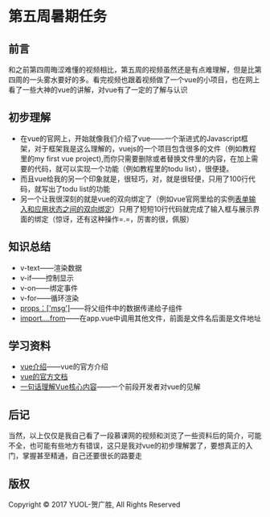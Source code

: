 # 第五周暑期任务
## 前言
和之前第四周晦涩难懂的视频相比，第五周的视频虽然还是有点难理解，但是比第四周的一头雾水要好的多。看完视频也跟着视频做了一个vue的小项目，也在网上看了一些大神的vue的讲解，对vue有了一定的了解与认识
## 初步理解
- 在vue的官网上，开始就像我们介绍了vue——一个渐进式的Javascript框架，对于框架我是这么理解的，vuejs的一个项目包含很多的文件（例如教程里的my first vue project),而你只需要删除或者替换文件里的内容，在加上需要的代码，就可以实现一个功能（例如教程里的todu list），很便捷。
- 而且vue给我的另一个印象就是，很轻巧，对，就是很轻便，只用了100行代码，就写出了todu list的功能
- 另一个让我很深刻的就是vue的双向绑定了（例如vue官网里给的实例[表单输入和应用状态之间的双向绑定](https://cn.vuejs.org/v2/guide/#处理用户输入)）只用了短短10行代码就完成了输入框与展示界面的绑定（惊讶，还有这种操作=.=，厉害的很，佩服）

## 知识总结
- v-text——渲染数据
- v-if——控制显示
- v-on——绑定事件
- v-for——循环渲染
- [props：['msg']](http://www.jb51.net/article/95802.htm)——将父组件中的数据传递给子组件
- [import....from](https://cn.vuejs.org/v2/guide/typescript.html#推荐配置)——在app.vue中调用其他文件，前面是文件名后面是文件地址
## 学习资料
- [vue介绍](https://cn.vuejs.org/v2/guide/)——vue的官方介绍
- [vue的官方文档](https://cn.vuejs.org/v2/api/)
- [一句话理解Vue核心内容](http://blog.csdn.net/crazy_banana/article/details/71079925)——一个前段开发者对vue的见解

## 后记
当然，以上仅仅是我自己看了一段慕课网的视频和浏览了一些资料后的简介，可能不全，也可能有些地方有错误，这只是我对vue的初步理解罢了，要想真正的入门，掌握甚至精通，自己还要很长的路要走 
## 版权
Copyright © 2017 YUOL-贺广胜, All Rights Reserved
